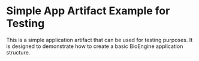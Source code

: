 # Simple App Artifact Example for Testing

This is a simple application artifact that can be used for testing purposes. It is designed to demonstrate how to create a basic BioEngine application structure.

